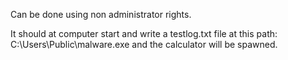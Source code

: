 Can be done using non administrator rights.

It should at computer start and write a testlog.txt file at this path: C:\\Users\\Public\\malware.exe and the calculator will be spawned.
